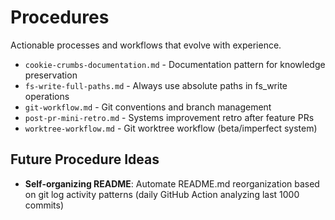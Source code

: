 # Procedures

Actionable processes and workflows that evolve with experience.

- `cookie-crumbs-documentation.md` - Documentation pattern for knowledge preservation
- `fs-write-full-paths.md` - Always use absolute paths in fs_write operations
- `git-workflow.md` - Git conventions and branch management
- `post-pr-mini-retro.md` - Systems improvement retro after feature PRs
- `worktree-workflow.md` - Git worktree workflow (beta/imperfect system)

## Future Procedure Ideas
- **Self-organizing README**: Automate README.md reorganization based on git log activity patterns (daily GitHub Action analyzing last 1000 commits)
